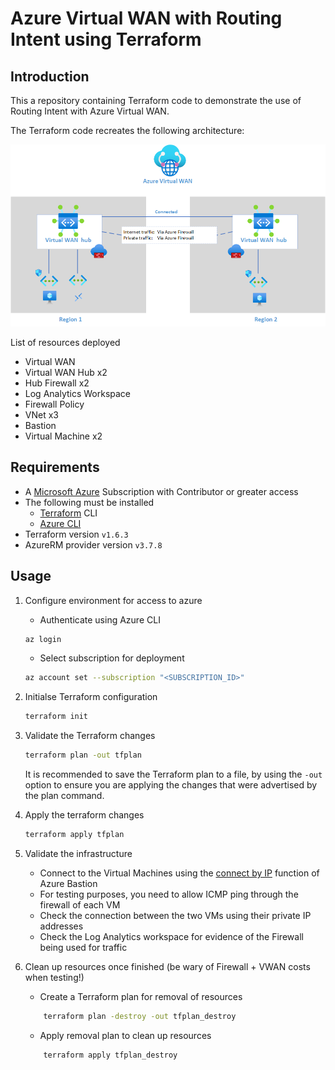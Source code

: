 # Azure Virtual WAN with Routing Intent using Terraform

## Introduction

This a repository containing Terraform code to demonstrate the use of Routing Intent with Azure Virtual WAN.

The Terraform code recreates the following architecture:

![Architecture diagram](architecture.png)

List of resources deployed

- Virtual WAN
- Virtual WAN Hub x2
- Hub Firewall x2
- Log Analytics Workspace
- Firewall Policy
- VNet x3
- Bastion
- Virtual Machine x2

## Requirements

- A [Microsoft Azure](https://azure.microsoft.com) Subscription with Contributor or greater access
- The following must be installed
    - [Terraform](https://terraform.io) CLI
    - [Azure CLI](https://learn.microsoft.com/en-us/cli/azure/)
- Terraform version `v1.6.3`
- AzureRM provider version `v3.7.8`

## Usage

1. Configure environment for access to azure
    - Authenticate using Azure CLI

    ```bash
    az login
    ```

    - Select subscription for deployment

    ```bash
    az account set --subscription "<SUBSCRIPTION_ID>"
    ```

1. Initialse Terraform configuration

    ```bash
    terraform init
    ```

1. Validate the Terraform changes

    ```bash
    terraform plan -out tfplan
    ```

    It is recommended to save the Terraform plan to a file, by using the `-out` option to ensure you are applying the changes that were advertised by the plan command.
1. Apply the terraform changes

    ```bash
    terraform apply tfplan
    ```

1. Validate the infrastructure
    - Connect to the Virtual Machines using the [connect by IP](https://learn.microsoft.com/en-us/azure/bastion/connect-ip-address) function of Azure Bastion
    - For testing purposes, you need to allow ICMP ping through the firewall of each VM
    - Check the connection between the two VMs using their private IP addresses
    - Check the Log Analytics workspace for evidence of the Firewall being used for traffic
1. Clean up resources once finished (be wary of Firewall + VWAN costs when testing!)
    - Create a Terraform plan for removal of resources

    ```bash
        terraform plan -destroy -out tfplan_destroy
    ```

    - Apply removal plan to clean up resources

    ```bash
        terraform apply tfplan_destroy
    ```
